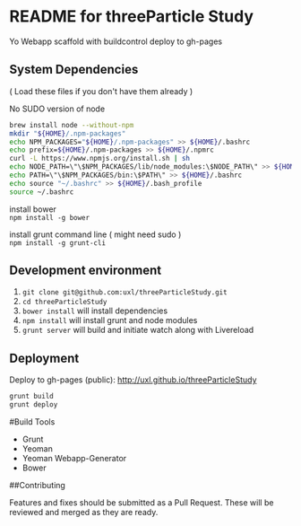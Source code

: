 # README for threeParticle Study

Yo Webapp scaffold with buildcontrol deploy to gh-pages

## System Dependencies
( Load these files if you don't have them already )

No SUDO version of node  
``` sh
brew install node --without-npm
mkdir "${HOME}/.npm-packages"
echo NPM_PACKAGES="${HOME}/.npm-packages" >> ${HOME}/.bashrc
echo prefix=${HOME}/.npm-packages >> ${HOME}/.npmrc
curl -L https://www.npmjs.org/install.sh | sh
echo NODE_PATH=\"\$NPM_PACKAGES/lib/node_modules:\$NODE_PATH\" >> ${HOME}/.bashrc
echo PATH=\"\$NPM_PACKAGES/bin:\$PATH\" >> ${HOME}/.bashrc
echo source "~/.bashrc" >> ${HOME}/.bash_profile
source ~/.bashrc
```
install bower  
`npm install -g bower`

install grunt command line ( might need sudo )  
`npm install -g grunt-cli`

## Development environment
1. `git clone git@github.com:uxl/threeParticleStudy.git`
2. `cd threeParticleStudy`
3. `bower install` will install dependencies
4. `npm install` will install grunt and node modules
5. `grunt server` will build and initiate watch along with Livereload

## Deployment
Deploy to gh-pages (public):
http://uxl.github.io/threeParticleStudy

``` sh
grunt build
grunt deploy
```


#Build Tools

* Grunt
* Yeoman
* Yeoman Webapp-Generator
* Bower

##Contributing

Features and fixes should be submitted as a Pull Request. These will be reviewed and merged as they are ready.
